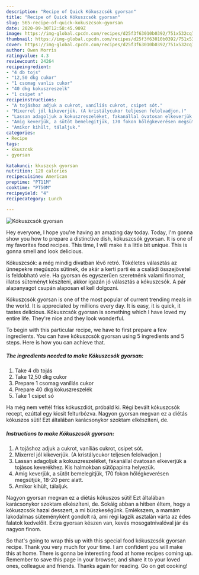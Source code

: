 ```yaml
---
description: "Recipe of Quick Kókuszcsók gyorsan"
title: "Recipe of Quick Kókuszcsók gyorsan"
slug: 565-recipe-of-quick-kokuszcsok-gyorsan
date: 2020-09-30T12:58:45.909Z
image: https://img-global.cpcdn.com/recipes/d25f3f63010b0392/751x532cq70/kokuszcsok-gyorsan-recept-foto.jpg
thumbnail: https://img-global.cpcdn.com/recipes/d25f3f63010b0392/751x532cq70/kokuszcsok-gyorsan-recept-foto.jpg
cover: https://img-global.cpcdn.com/recipes/d25f3f63010b0392/751x532cq70/kokuszcsok-gyorsan-recept-foto.jpg
author: Owen Morris
ratingvalue: 4.3
reviewcount: 24264
recipeingredient:
- "4 db tojs"
- "12,50 dkg cukor"
- "1 csomag vanlis cukor"
- "40 dkg kokuszreszelk"
- "1 csipet s"
recipeinstructions:
- "A tojáshoz adjuk a cukrot, vaníliás cukrot, csipet sót."
- "Mixerrel jól kikeverjük. (A kristálycukor teljesen felolvadjon.)"
- "Lassan adagoljuk a kokuszreszeléket, fakanállal óvatosan elkeverjük a tojásos keverékhez. Kis halmokban sütőpapirra helyezük."
- "Amig keverjük, a sütöt bemelegitjük, 170 fokon hőlégkeverésen megsütjük, 18-20 perc alatt."
- "Amikor kihült, tálaljuk."
categories:
- Recipe
tags:
- kkuszcsk
- gyorsan

katakunci: kkuszcsk gyorsan 
nutrition: 120 calories
recipecuisine: American
preptime: "PT11M"
cooktime: "PT50M"
recipeyield: "4"
recipecategory: Lunch

---
```



![Kókuszcsók gyorsan](https://img-global.cpcdn.com/recipes/d25f3f63010b0392/751x532cq70/kokuszcsok-gyorsan-recept-foto.jpg)

Hey everyone, I hope you're having an amazing day today. Today, I'm gonna show you how to prepare a distinctive dish, kókuszcsók gyorsan. It is one of my favorites food recipes. This time, I will make it a little bit unique. This is gonna smell and look delicious.

Kókuszcsók: a még mindig divatban lévő retró. Tökéletes választás az ünnepekre megúszós sütinek, de akár a kerti parti és a családi összejövetel is feldobható vele. Ha gyorsan és egyszerűen szeretnénk valami finomat, illatos süteményt készíteni, akkor igazán jó választás a kókuszcsók. A pár alapanyagot csupán alaposan el kell dolgozni.

Kókuszcsók gyorsan is one of the most popular of current trending meals in the world. It is appreciated by millions every day. It is easy, it is quick, it tastes delicious. Kókuszcsók gyorsan is something which I have loved my entire life. They're nice and they look wonderful.


To begin with this particular recipe, we have to first prepare a few ingredients. You can have kókuszcsók gyorsan using 5 ingredients and 5 steps. Here is how you can achieve that.

<!--inarticleads1-->

##### The ingredients needed to make Kókuszcsók gyorsan:

1. Take 4 db tojás
1. Take 12,50 dkg cukor
1. Prepare 1 csomag vaníliás cukor
1. Prepare 40 dkg kokuszreszelék
1. Take 1 csipet só


Ha még nem vettél friss kókuszdiót, próbáld ki. Régi bevált kókuszcsók recept, ezúttal egy kicsit felturbózva. Nagyon gyorsan megvan ez a diétás kókuszos süti! Ezt általában karácsonykor szoktam elkészíteni, de. 

<!--inarticleads2-->

##### Instructions to make Kókuszcsók gyorsan:

1. A tojáshoz adjuk a cukrot, vaníliás cukrot, csipet sót.
1. Mixerrel jól kikeverjük. (A kristálycukor teljesen felolvadjon.)
1. Lassan adagoljuk a kokuszreszeléket, fakanállal óvatosan elkeverjük a tojásos keverékhez. Kis halmokban sütőpapirra helyezük.
1. Amig keverjük, a sütöt bemelegitjük, 170 fokon hőlégkeverésen megsütjük, 18-20 perc alatt.
1. Amikor kihült, tálaljuk.


Nagyon gyorsan megvan ez a diétás kókuszos süti! Ezt általában karácsonykor szoktam elkészíteni, de. Sokáig abban a hitben éltem, hogy a kókuszcsók hazai desszert, a mi büszkeségünk. Emlékszem, a mamám lakodalmas süteményként gondolt rá, ami régi lagzik asztalán várta az édes falatok kedvelőit. Extra gyorsan készen van, kevés mosogatnivalóval jár és nagyon finom. 

So that's going to wrap this up with this special food kókuszcsók gyorsan recipe. Thank you very much for your time. I am confident you will make this at home. There is gonna be interesting food at home recipes coming up. Remember to save this page in your browser, and share it to your loved ones, colleague and friends. Thanks again for reading. Go on get cooking!
